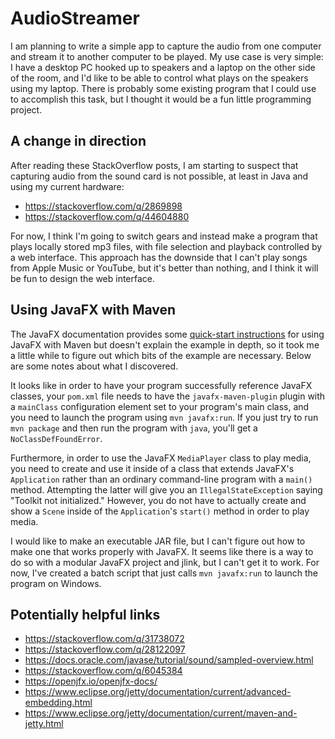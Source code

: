 # AudioStreamer
I am planning to write a simple app to capture the audio from one computer and
stream it to another computer to be played. My use case is very simple: I have
a desktop PC hooked up to speakers and a laptop on the other side of the room,
and I'd like to be able to control what plays on the speakers using my laptop.
There is probably some existing program that I could use to accomplish this
task, but I thought it would be a fun little programming project.

## A change in direction

After reading these StackOverflow posts, I am starting to suspect that
capturing audio from the sound card is not possible, at least in Java and using
my current hardware:
* https://stackoverflow.com/q/2869898
* https://stackoverflow.com/q/44604880

For now, I think I'm going to switch gears and instead make a program that
plays locally stored mp3 files, with file selection and playback controlled by
a web interface. This approach has the downside that I can't play songs from
Apple Music or YouTube, but it's better than nothing, and I think it will be
fun to design the web interface.

## Using JavaFX with Maven

The JavaFX documentation provides some
[quick-start instructions][JavaFX-Maven-quickstart] for using JavaFX with Maven
but doesn't explain the example in depth, so it took me a little while to
figure out which bits of the example are necessary. Below are some notes about
what I discovered.

It looks like in order to have your program successfully reference JavaFX
classes, your `pom.xml` file needs to have the `javafx-maven-plugin` plugin
with a `mainClass` configuration element set to your program's main class, and
you need to launch the program using `mvn javafx:run`. If you just try to run
`mvn package` and then run the program with `java`, you'll get a
`NoClassDefFoundError`.

Furthermore, in order to use the JavaFX `MediaPlayer` class to play media, you
need to create and use it inside of a class that extends JavaFX's `Application`
rather than an ordinary command-line program with a `main()` method.
Attempting the latter will give you an `IllegalStateException` saying "Toolkit
not initialized." However, you do not have to actually create and show a
`Scene` inside of the `Application`'s `start()` method in order to play media.

I would like to make an executable JAR file, but I can't figure out how to make
one that works properly with JavaFX. It seems like there is a way to do so with
a modular JavaFX project and jlink, but I can't get it to work. For now, I've
created a batch script that just calls `mvn javafx:run` to launch the program
on Windows.

## Potentially helpful links
* https://stackoverflow.com/q/31738072
* https://stackoverflow.com/q/28122097
* https://docs.oracle.com/javase/tutorial/sound/sampled-overview.html
* https://stackoverflow.com/q/6045384
* https://openjfx.io/openjfx-docs/
* https://www.eclipse.org/jetty/documentation/current/advanced-embedding.html
* https://www.eclipse.org/jetty/documentation/current/maven-and-jetty.html

[JavaFX-Maven-quickstart]: https://openjfx.io/openjfx-docs/#maven